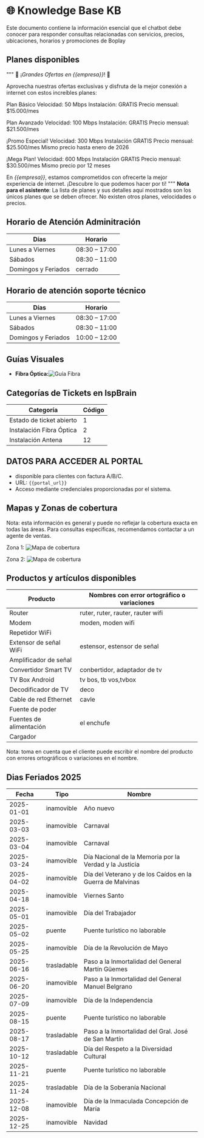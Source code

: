 # 🌐 Knowledge Base KB

Este documento contiene la información esencial que el chatbot debe conocer para responder consultas relacionadas con servicios, precios, ubicaciones, horarios y promociones de Boplay

## Planes disponibles

"""
📢 ¡*Grandes Ofertas en {{empresa}}*! 📢

Aprovecha nuestras ofertas exclusivas y disfruta de la mejor conexión a internet con estos increíbles planes:

Plan Básico
Velocidad: 50 Mbps
Instalación: GRATIS
Precio mensual: $15.000/mes

Plan Avanzado
Velocidad: 100 Mbps
Instalación: GRATIS
Precio mensual: $21.500/mes

¡Promo Especial!
Velocidad: 300 Mbps
Instalación GRATIS
Precio mensual: $25.500/mes
Mismo precio hasta enero de 2026

¡Mega Plan!
Velocidad: 600 Mbps
Instalación GRATIS
Precio mensual: $30.500/mes
Mismo precio por 12 meses

En *{{empresa}}*, estamos comprometidos con ofrecerte la mejor experiencia de internet. ¡Descubre lo que podemos hacer por ti!
"""
**Nota para el asistente**: La lista de planes y sus detalles aquí mostrados son los únicos planes que se deben ofrecer. No existen otros planes, velocidades o precios.

## Horario de Atención Adminitración

| Días               | Horario                         |
| ------------------- | ------------------------------- |
| Lunes a Viernes     | 08:30 – 17:00 |
| Sábados            | 08:30 – 11:00                  |
| Domingos y Feriados | cerrado |

## Horario de atención soporte técnico

| Días                | Horario                       |
| ------------------- | ----------------------------- |
| Lunes a Viernes     | 08:30 – 17:00 |
| Sábados             | 08:30 – 11:00                 |
| Domingos y Feriados | 10:00 – 12:00 |

## Guías Visuales

- **Fibra Óptica:**![Guía Fibra](https://imagen.jpeg)

## Categorías de Tickets en IspBrain

| Categoría                 | Código |
| -------------------------- | ------- |
| Estado de ticket abierto   | 1       |
| Instalación Fibra Óptica | 2       |
| Instalación Antena        | 12      |

## DATOS PARA ACCEDER AL PORTAL

- disponible para clientes con factura A/B/C.
- URL: `{{portal_url}}`
- Acceso mediante credenciales proporcionadas por el sistema.

## Mapas y Zonas de cobertura

Nota: esta información es general y puede no reflejar la cobertura exacta en todas las áreas. Para consultas específicas, recomendamos contactar a un agente de ventas.

Zona 1:
![Mapa de cobertura](https://mapa_1.png)

Zona 2:
![Mapa de cobertura](https://mapa_2.png)

## Productos y artículos disponibles

| Producto                |Nombres con error ortográfico o variaciones  |
| ----------------------- | ------------------------------------------  |
| Router                  | ruter, ruter, rauter, rauter wifi           |
| Modem                   | moden, moden wifi                           |
| Repetidor WiFi          |                                             |
| Extensor de señal WiFi  | estensor, estensor de señal                 |
| Amplificador de señal   |                                             |
| Convertidor Smart TV    | conbertidor, adaptador de tv                |
| TV Box Android          | tv bos, tb vos,tvbox                        |
| Decodificador de TV     | deco                                        |
| Cable de red Ethernet   | cavle                                       |
| Fuente de poder         |                                             |
| Fuentes de alimentación | el enchufe                                  |
| Cargador                |                                             |

Nota: toma en cuenta que el cliente puede escribir el nombre del producto con errores ortográficos o variaciones en el nombre.

## Dias Feriados 2025

| Fecha      | Tipo        | Nombre                                                      |
| ---------- | ----------- | ----------------------------------------------------------- |
| 2025-01-01 | inamovible  | Año nuevo                                                  |
| 2025-03-03 | inamovible  | Carnaval                                                    |
| 2025-03-04 | inamovible  | Carnaval                                                    |
| 2025-03-24 | inamovible  | Día Nacional de la Memoria por la Verdad y la Justicia     |
| 2025-04-02 | inamovible  | Día del Veterano y de los Caídos en la Guerra de Malvinas |
| 2025-04-18 | inamovible  | Viernes Santo                                               |
| 2025-05-01 | inamovible  | Día del Trabajador                                         |
| 2025-05-02 | puente      | Puente turístico no laborable                              |
| 2025-05-25 | inamovible  | Día de la Revolución de Mayo                              |
| 2025-06-16 | trasladable | Paso a la Inmortalidad del General Martín Güemes          |
| 2025-06-20 | inamovible  | Paso a la Inmortalidad del General Manuel Belgrano          |
| 2025-07-09 | inamovible  | Día de la Independencia                                    |
| 2025-08-15 | puente      | Puente turístico no laborable                              |
| 2025-08-17 | trasladable | Paso a la Inmortalidad del Gral. José de San Martín       |
| 2025-10-12 | trasladable | Día del Respeto a la Diversidad Cultural                   |
| 2025-11-21 | puente      | Puente turístico no laborable                              |
| 2025-11-24 | trasladable | Día de la Soberanía Nacional                              |
| 2025-12-08 | inamovible  | Día de la Inmaculada Concepción de María                 |
| 2025-12-25 | inamovible  | Navidad                                                     |
